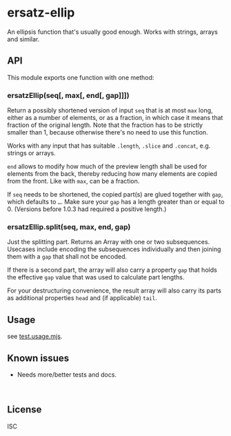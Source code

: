 ﻿
<!--#echo json="package.json" key="name" underline="=" -->
ersatz-ellip
============
<!--/#echo -->

<!--#echo json="package.json" key="description" -->
An ellipsis function that&#39;s usually good enough. Works with strings,
arrays and similar.
<!--/#echo -->



API
---

This module exports one function with one method:

### ersatzEllip(seq[, max[, end[, gap]]])

Return a possibly shortened version of input `seq` that is at most `max` long,
either as a number of elements, or as a fraction, in which case it means
that fraction of the original length.
Note that the fraction has to be strictly smaller than 1, because otherwise
there's no need to use this function.

Works with any input that has suitable `.length`, `.slice` and `.concat`,
e.g. strings or arrays.

`end` allows to modify how much of the preview length shall be used for
elements from the back, thereby reducing how many elements are copied
from the front. Like with `max`, can be a fraction.

If `seq` needs to be shortened, the copied part(s) are glued together with
`gap`, which defaults to `…`.
Make sure your `gap` has a length greater than or equal to 0.
(Versions before 1.0.3 had required a positive length.)



### ersatzEllip.split(seq, max, end, gap)

Just the splitting part. Returns an Array with one or two subsequences.
Usecases include encoding the subsequences individually and then joining
them with a `gap` that shall not be encoded.

If there is a second part, the array will also carry a property `gap` that
holds the effective `gap` value that was used to calculate part lengths.

For your destructuring convenience, the result array will also carry its
parts as additional properties `head` and (if applicable) `tail`.




Usage
-----

see [test.usage.mjs](test.usage.mjs).




Known issues
------------

* Needs more/better tests and docs.




&nbsp;


License
-------
<!--#echo json="package.json" key=".license" -->
ISC
<!--/#echo -->
